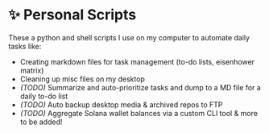 # ✨ Personal Scripts
These a python and shell scripts I use on my computer to automate daily tasks like:
- Creating markdown files for task management (to-do lists, eisenhower matrix)
- Cleaning up misc files on my desktop
- *(TODO)* Summarize and auto-prioritize tasks and dump to a MD file for a daily to-do list
- *(TODO)* Auto backup desktop media & archived repos to FTP
- *(TODO)* Aggregate Solana wallet balances via a custom CLI tool
& more to be added!
